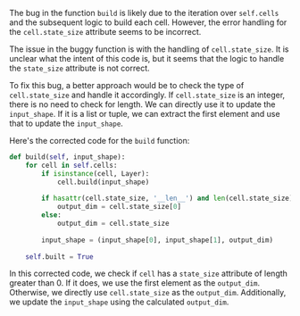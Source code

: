 The bug in the function `build` is likely due to the iteration over `self.cells` and the subsequent logic to build each cell. However, the error handling for the `cell.state_size` attribute seems to be incorrect.

The issue in the buggy function is with the handling of `cell.state_size`. It is unclear what the intent of this code is, but it seems that the logic to handle the `state_size` attribute is not correct.

To fix this bug, a better approach would be to check the type of `cell.state_size` and handle it accordingly. If `cell.state_size` is an integer, there is no need to check for length. We can directly use it to update the `input_shape`. If it is a list or tuple, we can extract the first element and use that to update the `input_shape`.

Here's the corrected code for the `build` function:

```python
def build(self, input_shape):
    for cell in self.cells:
        if isinstance(cell, Layer):
            cell.build(input_shape)
        
        if hasattr(cell.state_size, '__len__') and len(cell.state_size) > 0:
            output_dim = cell.state_size[0]
        else:
            output_dim = cell.state_size
            
        input_shape = (input_shape[0], input_shape[1], output_dim)
        
    self.built = True
```

In this corrected code, we check if `cell` has a `state_size` attribute of length greater than 0. If it does, we use the first element as the `output_dim`. Otherwise, we directly use `cell.state_size` as the `output_dim`. Additionally, we update the `input_shape` using the calculated `output_dim`.